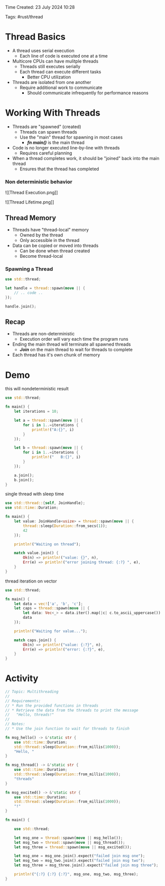 Time Created: 23 July 2024 10:28

Tags: #rust/thread

# Thread Basics

- A thread uses serial execution
	- Each line of code is  executed one at a time
- Multicore CPUs can have mulitple threads
	- Threads still executes serially
	- Each thread can execute different tasks
		- Better CPU utilization
- Threads are isolated from one another
	- Require additional work to communicate
		- Should communicate infrequently for performance reasons

# Working With Threads

- Threads are "spawned" (created)
	- Threads can spawn threads
	- Use the "main" thread for spawning in most cases
		- ***fn main()*** is the main thread
- Code is no longer executed line-by-line with threads
	- Requires careful planning
- When a thread completes work, it should be "joined" back into the main thread
	- Ensures that the thread has completed

### Non deterministic behavior
![[Thread Execution.png]]

![[Thread Lifetime.png]]

## Thread Memory

- Threads have "thread-local" memory
	- Owned by the thread
	- Only accessible in the thread
- Data can be copied or moved into threads
	- Can be done when thread created
	- Become thread-local

### Spawning a Thread
```rust
use std::thread;

let handle = thread::spawn(move || {
	// .. code ..
});

handle.join();
```

## Recap

- Threads are non-deterministic
	- Execution order will vary each time the program runs
- Ending the main thread will terminate all spawned threads
	- ***Join*** on the main thread to wait for threads to complete
- Each thread has it's own chunk of memory

# Demo

this will nondeterministic result
```rust
use std::thread;

fn main() {
    let iterations = 10;

    let a = thread::spawn(move || {
        for i in 1..=iterations {
            println!("A:{}", i)
        }
    });

    let b = thread::spawn(move || {
        for i in 1..=iterations {
            println!("   B:{}", i)
        }
    });

    a.join();
    b.join();
}
```

single thread with sleep time
```rust
use std::thread::{self, JoinHandle};
use std::time::Duration;

fn main() {
    let value: JoinHandle<usize> = thread::spawn(move || {
        thread::sleep(Duration::from_secs(1));
        42
    });

    println!("Waiting on thread");

    match value.join() {
        Ok(n) => println!("value: {}", n),
        Err(e) => println!("error joining thread: {:?} ", e),
    }
}
```

thread iteration on vector
```rust
use std::thread;

fn main() {
    let data = vec!['a', 'b', 'c'];
    let caps = thread::spawn(move || {
        let data: Vec<_> = data.iter().map(|c| c.to_ascii_uppercase()).collect();
        data
    });

    println!("Waiting for value...");

    match caps.join() {
        Ok(n) => println!("value: {:?}", n),
        Err(e) => println!("error: {:?}", e),
    }
}
```


# Activity

```rust
// Topic: Multithreading
//
// Requirements:
// * Run the provided functions in threads
// * Retrieve the data from the threads to print the message
//   "Hello, threads!"
//
// Notes:
// * Use the join function to wait for threads to finish

fn msg_hello() -> &'static str {
    use std::time::Duration;
    std::thread::sleep(Duration::from_millis(1000));
    "Hello, "
}

fn msg_thread() -> &'static str {
    use std::time::Duration;
    std::thread::sleep(Duration::from_millis(1000));
    "threads"
}

fn msg_excited() -> &'static str {
    use std::time::Duration;
    std::thread::sleep(Duration::from_millis(1000));
    "!"
}

fn main() {

    use std::thread;

    let msg_one = thread::spawn(move || msg_hello());
    let msg_two = thread::spawn(move || msg_thread());
    let msg_three = thread::spawn(move || msg_excited());

    let msg_one = msg_one.join().expect("failed join msg one");
    let msg_two = msg_two.join().expect("failed join msg two");
    let msg_three = msg_three.join().expect("failed join msg three");

    println!("{:?} {:?} {:?}", msg_one, msg_two, msg_three);
}
```

